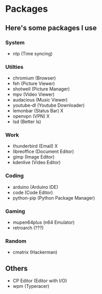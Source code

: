 # Packages
## Here's some packages I use

### System
- ntp (Time syncing)

### Utilties
- chromium (Browser)
- feh (Picture Viewer)
- shotwell (Picture Manager)
- mpv (Video Viewer)
- audacious (Music Viewer)
- youtube-dl (Youtube Downloader)
- lemonbar (Status Bar) X
- openvpn (VPN) X
- lsd (Better ls)

### Work
- thunderbird (Email) X
- libreoffice  (Document Editor)
- gimp (Image Editor)
- kdenlive (Video Editor)

### Coding
- arduino (Arduino IDE)
- code (Code Editor)
- python-pip (Python Package Manager)

### Gaming
- mupen64plus (n64 Emulator)
- retroarch (???)

### Random
- cmatrix (Hackerman)

## Others
- CP Editor (Editor with I/O)
- wpm (Typeracer)
